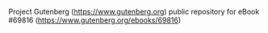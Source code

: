 Project Gutenberg (https://www.gutenberg.org) public repository for
eBook #69816 (https://www.gutenberg.org/ebooks/69816)
